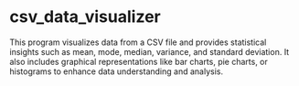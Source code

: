 # csv_data_visualizer
This program visualizes data from a CSV file and provides statistical insights such as mean, mode, median, variance, and standard deviation. It also includes graphical representations like bar charts, pie charts, or histograms to enhance data understanding and analysis.
